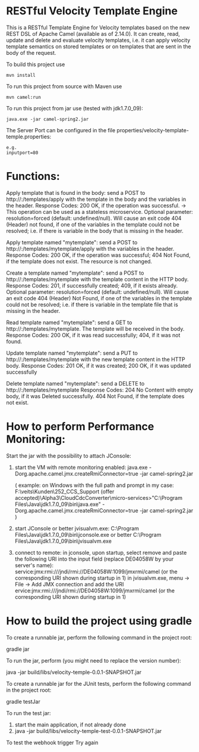 RESTful Velocity Template Engine
================================

This is a RESTful Template Engine for Velocity templates based on the new REST DSL of Apache Camel (available as of 2.14.0). It can create, read, update and delete and evaluate velocity templates, i.e. it can apply velocity template semantics on stored templates or on templates that are sent in the body of the request.

To build this project use

    mvn install

To run this project from source with Maven use

    mvn camel:run
    
To run this project from jar use (tested with jdk1.7.0_09):

    java.exe -jar camel-spring2.jar
    
The Server Port can be configured in the file properties/velocity-template-temple.properties:
    
    e.g.
    inputport=80

Functions:
==========

Apply template that is found in the body:
	send a POST to http://<server>:<port>/templates/apply with the template in the body and the variables in the header.
	Response Codes: 200 OK, if the operation was successful.
	-> This operation can be used as a stateless microservice.
	Optional parameter: resolution=forced (default: undefined/null). Will cause an exit code 404 (Header) not found, if one of the variables in the template could not be resolved; i.e. if there is variable in the body that is missing in the header. 
	
Apply template named "mytemplate":
	send a POST to http://<server>:<port>/templates/mytemplate/apply with the variables in the header.
	Response Codes: 200 OK, if the operation was successful; 404 Not Found, if the template does not exist. The resource is not changed.
	
Create a template named "mytemplate": 
	send a POST to http://<server>:<port>/templates/mytemplate with the template content in the HTTP body.
	Response Codes: 201, if successfully created; 409, if it exists already.
	Optional parameter: resolution=forced (default: undefined/null). Will cause an exit code 404 (Header) Not Found, if one of the variables in the template could not be resolved; i.e. if there is variable in the template file that is missing in the header. 

Read template named "mytemplate": 
	send a GET to http://<server>:<port>/templates/mytemplate. The template will be received in the body.
	Response Codes: 200 OK, if it was read successfully; 404, if it was not found.

Update template named "mytemplate": 
	send a PUT to http://<server>:<port>/templates/mytemplate with the new template content in the HTTP body.
	Response Codes: 201 OK, if it was created; 200 OK, if it was updated successfully

Delete template named "mytemplate":
	send a DELETE to http://<server>:<port>/templates/mytemplate
	Response Codes: 204 No Content with empty body, if it was Deleted successfully. 404 Not Found, if the template does not exist.

    
How to perform Performance Monitoring:
======================================

Start the jar with the possibility to attach JConsole:
1) start the VM with remote monitoring enabled:
   java.exe -Dorg.apache.camel.jmx.createRmiConnector=true -jar camel-spring2.jar
   
   (
   example: on Windows with the full path and prompt in my case:
   F:\veits\Kunden\252_CCS_Support (offer accepted)\Alpha3\CloudCdcConverter\micro-services>"C:\Program Files\Java\jdk1.7.0_09\bin\java.exe" -Dorg.apache.camel.jmx.createRmiConnector=true -jar camel-spring2.jar
   )

2) start JConsole or better jvisualvm.exe: 
   C:\Program Files\Java\jdk1.7.0_09\bin\jconsole.exe
   or better
   C:\Program Files\Java\jdk1.7.0_09\bin\jvisualvm.exe
   
3) connect to remote:
   in jconsole, upon startup, select remove and paste the following URI into the input field (replace DE04058W by your server's name):
   service:jmx:rmi:///jndi/rmi://DE04058W:1099/jmxrmi/camel (or the corresponding URI shown during startup in 1)
   in jvisualvm.exe, menu -> File -> Add JMX connection and add the URI
   ervice:jmx:rmi:///jndi/rmi://DE04058W:1099/jmxrmi/camel (or the corresponding URI shown during startup in 1)
     

How to build the project using gradle
=====================================

To create a runnable jar, perform the following command in the project root:

   gradle jar

To run the jar, perform (you might need to replace the version number):

   java -jar build/libs/velocity-temple-0.0.1-SNAPSHOT.jar

To create a runnable jar for the JUnit tests, perform the following command in the project root:

   gradle testJar

To run the test jar:

   1) start the main application, if not already done
   2) java -jar build/libs/velocity-temple-test-0.0.1-SNAPSHOT.jar
   
   To test the webhook trigger
   Try again
